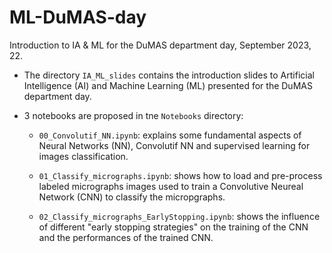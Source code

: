 # ML-DuMAS-day

Introduction to IA &amp; ML for the DuMAS department day, September 2023, 22.

- The directory `IA_ML_slides` contains the introduction slides to Artificial Intelligence (AI) and Machine Learning (ML) presented for the DuMAS department day.

- 3 notebooks are proposed in tne `Notebooks` directory:

  - `00_Convolutif_NN.ipynb`: explains some fundamental aspects of Neural Networks (NN), Convolutif NN and supervised learning for images classification.

  - `01_Classify_micrographs.ipynb`: shows how to load and pre-process labeled micrographs images used to train a Convolutive Neureal Network (CNN) to classify the micropgraphs.

  - `02_Classify_micrographs_EarlyStopping.ipynb`: shows the influence of different "early stopping strategies" on the training of the CNN and the performances of the trained CNN.
  
